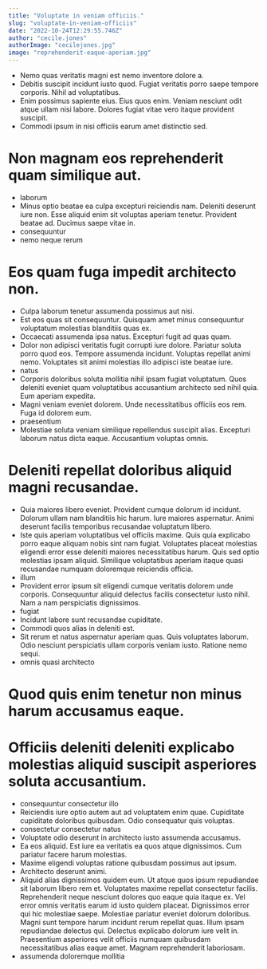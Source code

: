 ```yaml
---
title: "Voluptate in veniam officiis."
slug: "voluptate-in-veniam-officiis"
date: "2022-10-24T12:29:55.746Z"
author: "cecile.jones"
authorImage: "cecilejones.jpg"
image: "reprehenderit-eaque-aperiam.jpg"
---
```

- Nemo quas veritatis magni est nemo inventore dolore a.
- Debitis suscipit incidunt iusto quod.
Fugiat veritatis porro saepe tempore corporis.
Nihil ad voluptatibus.
- Enim possimus sapiente eius. Eius quos enim. Veniam nesciunt odit atque ullam nisi labore. Dolores fugiat vitae vero itaque provident suscipit.
- Commodi ipsum in nisi officiis earum amet distinctio sed.
# Non magnam eos reprehenderit quam similique aut.
- laborum
- Minus optio beatae ea culpa excepturi reiciendis nam. Deleniti deserunt iure non. Esse aliquid enim sit voluptas aperiam tenetur. Provident beatae ad. Ducimus saepe vitae in.
- consequuntur
- nemo neque rerum
# Eos quam fuga impedit architecto non.
- Culpa laborum tenetur assumenda possimus aut nisi.
- Est eos quas sit consequuntur.
Quisquam amet minus consequuntur voluptatum molestias blanditiis quas ex.
- Occaecati assumenda ipsa natus.
Excepturi fugit ad quas quam.
- Dolor non adipisci veritatis fugit corrupti iure dolore.
Pariatur soluta porro quod eos.
Tempore assumenda incidunt.
Voluptas repellat animi nemo.
Voluptates sit animi molestias illo adipisci iste beatae iure.
- natus
- Corporis doloribus soluta mollitia nihil ipsam fugiat voluptatum.
Quos deleniti eveniet quam voluptatibus accusantium architecto sed nihil quia.
Eum aperiam expedita.
- Magni veniam eveniet dolorem.
Unde necessitatibus officiis eos rem.
Fuga id dolorem eum.
- praesentium
- Molestiae soluta veniam similique repellendus suscipit alias. Excepturi laborum natus dicta eaque. Accusantium voluptas omnis.
# Deleniti repellat doloribus aliquid magni recusandae.
- Quia maiores libero eveniet. Provident cumque dolorum id incidunt. Dolorum ullam nam blanditiis hic harum. Iure maiores aspernatur. Animi deserunt facilis temporibus recusandae voluptatum libero.
- Iste quis aperiam voluptatibus vel officiis maxime. Quis quia explicabo porro eaque aliquam nobis sint nam fugiat. Voluptates placeat molestias eligendi error esse deleniti maiores necessitatibus harum. Quis sed optio molestias ipsam aliquid. Similique voluptatibus aperiam itaque quasi recusandae numquam doloremque reiciendis officia.
- illum
- Provident error ipsum sit eligendi cumque veritatis dolorem unde corporis. Consequuntur aliquid delectus facilis consectetur iusto nihil. Nam a nam perspiciatis dignissimos.
- fugiat
- Incidunt labore sunt recusandae cupiditate.
- Commodi quos alias in deleniti est.
- Sit rerum et natus aspernatur aperiam quas. Quis voluptates laborum. Odio nesciunt perspiciatis ullam corporis veniam iusto. Ratione nemo sequi.
- omnis quasi architecto
# Quod quis enim tenetur non minus harum accusamus eaque.
# Officiis deleniti deleniti explicabo molestias aliquid suscipit asperiores soluta accusantium.
- consequuntur consectetur illo
- Reiciendis iure optio autem aut ad voluptatem enim quae. Cupiditate cupiditate doloribus quibusdam. Odio consequatur quis voluptas.
- consectetur consectetur natus
- Voluptate odio deserunt in architecto iusto assumenda accusamus.
- Ea eos aliquid. Est iure ea veritatis ea quos atque dignissimos. Cum pariatur facere harum molestias.
- Maxime eligendi voluptas ratione quibusdam possimus aut ipsum.
- Architecto deserunt animi.
- Aliquid alias dignissimos quidem eum. Ut atque quos ipsum repudiandae sit laborum libero rem et. Voluptates maxime repellat consectetur facilis. Reprehenderit neque nesciunt dolores quo eaque quia itaque ex.
Vel error omnis veritatis earum id iusto quidem placeat. Dignissimos error qui hic molestiae saepe. Molestiae pariatur eveniet dolorum doloribus. Magni sunt tempore harum incidunt rerum repellat quas. Illum ipsam repudiandae delectus qui.
Delectus explicabo dolorum iure velit in. Praesentium asperiores velit officiis numquam quibusdam necessitatibus alias eaque amet. Magnam reprehenderit laboriosam.
- assumenda doloremque mollitia